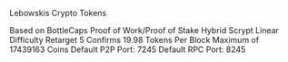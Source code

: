 
Lebowskis Crypto Tokens

Based on BottleCaps
Proof of Work/Proof of Stake Hybrid
Scrypt
Linear Difficulty Retarget
5 Confirms
19.98 Tokens Per Block
Maximum of 17439163 Coins
Default P2P Port: 7245
Default RPC Port: 8245
